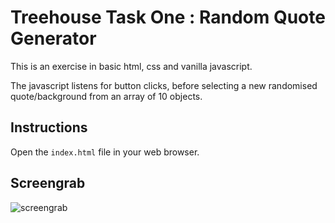 # Treehouse Task One : Random Quote Generator

This is an exercise in basic html, css and vanilla javascript.

The javascript listens for button clicks, before selecting a new randomised quote/background from an array of 10 objects.

## Instructions

Open the `index.html` file in your web browser.

## Screengrab

![screengrab](https://repository-images.githubusercontent.com/119752985/d285c380-12be-11eb-8a49-cbbe14c8b2d5)
